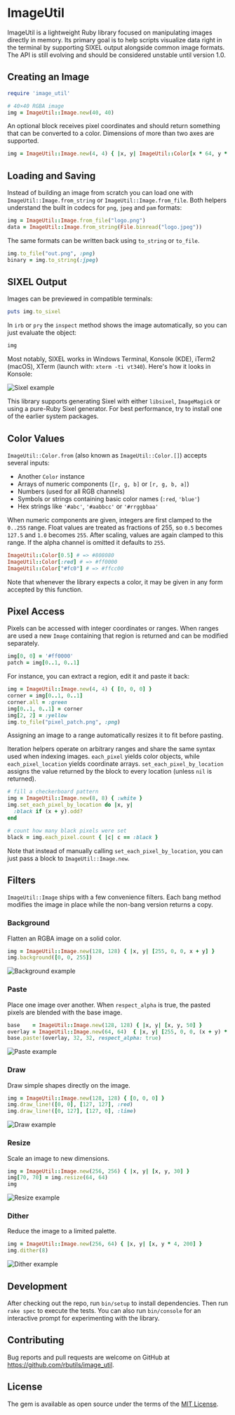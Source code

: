 # ImageUtil

ImageUtil is a lightweight Ruby library focused on manipulating images directly in memory. Its primary goal is to help scripts visualize data right in the terminal by supporting SIXEL output alongside common image formats. The API is still evolving and should be considered unstable until version 1.0.

## Creating an Image

```ruby
require 'image_util'

# 40×40 RGBA image
img = ImageUtil::Image.new(40, 40)
```

An optional block receives pixel coordinates and should return something that can be converted to a color. Dimensions of more than two axes are supported.

```ruby
img = ImageUtil::Image.new(4, 4) { |x, y| ImageUtil::Color[x * 64, y * 64, 0] }
```

## Loading and Saving

Instead of building an image from scratch you can load one with
`ImageUtil::Image.from_string` or `ImageUtil::Image.from_file`.
Both helpers understand the built in codecs for `png`, `jpeg` and `pam`
formats:

```ruby
img = ImageUtil::Image.from_file("logo.png")
data = ImageUtil::Image.from_string(File.binread("logo.jpeg"))
```

The same formats can be written back using `to_string` or `to_file`.

```ruby
img.to_file("out.png", :png)
binary = img.to_string(:jpeg)
```

## SIXEL Output

Images can be previewed in compatible terminals:

```ruby
puts img.to_sixel
```

In `irb` or `pry` the `inspect` method shows the image automatically, so you can
just evaluate the object:

```ruby
img
```

Most notably, SIXEL works in Windows Terminal, Konsole (KDE), iTerm2 (macOS), XTerm (launch with: `xterm -ti vt340`). Here's how it looks in Konsole:

![Sixel example](docs/samples/sixel.png)

This library supports generating Sixel with either `libsixel`, `ImageMagick` or using a pure-Ruby Sixel generator. For best performance, try to install one of the earlier system packages.

## Color Values

`ImageUtil::Color.from` (also known as `ImageUtil::Color.[]`) accepts several inputs:

- Another `Color` instance
- Arrays of numeric components (`[r, g, b]` or `[r, g, b, a]`)
- Numbers (used for all RGB channels)
- Symbols or strings containing basic color names (`:red`, `'blue'`)
- Hex strings like `'#abc'`, `'#aabbcc'` or `'#rrggbbaa'`

When numeric components are given, integers are first clamped to the `0..255`
range. Float values are treated as fractions of 255, so `0.5` becomes `127.5`
and `1.0` becomes `255`. After scaling, values are again clamped to this range.
If the alpha channel is omitted it defaults to `255`.

```ruby
ImageUtil::Color[0.5] # => #808080
ImageUtil::Color[:red] # => #ff0000
ImageUtil::Color["#fc0"] # => #ffcc00
```

Note that whenever the library expects a color, it may be given in any form accepted by this function.

## Pixel Access

Pixels can be accessed with integer coordinates or ranges. When ranges are used
a new `Image` containing that region is returned and can be modified separately.

```ruby
img[0, 0] = '#ff0000'
patch = img[0..1, 0..1]
```

For instance, you can extract a region, edit it and paste it back:

```ruby
img = ImageUtil::Image.new(4, 4) { [0, 0, 0] }
corner = img[0..1, 0..1]
corner.all = :green
img[0..1, 0..1] = corner
img[2, 2] = :yellow
img.to_file("pixel_patch.png", :png)
```

Assigning an image to a range automatically resizes it to fit before pasting.

Iteration helpers operate on arbitrary ranges and share the same syntax used
when indexing images.  `each_pixel` yields color objects, while
`each_pixel_location` yields coordinate arrays.  `set_each_pixel_by_location`
assigns the value returned by the block to every location (unless `nil` is returned).

```ruby
# fill a checkerboard pattern
img = ImageUtil::Image.new(8, 8) { :white }
img.set_each_pixel_by_location do |x, y|
  :black if (x + y).odd?
end

# count how many black pixels were set
black = img.each_pixel.count { |c| c == :black }
```

Note that instead of manually calling `set_each_pixel_by_location`, you can just pass a block to `ImageUtil::Image.new`.

## Filters

`ImageUtil::Image` ships with a few convenience filters. Each bang method
modifies the image in place while the non-bang version returns a copy.

### Background

Flatten an RGBA image on a solid color.

```ruby
img = ImageUtil::Image.new(128, 128) { |x, y| [255, 0, 0, x + y] }
img.background([0, 0, 255])
```

![Background example](docs/samples/background.png)

### Paste

Place one image over another. When `respect_alpha` is true, the pasted pixels are
blended with the base image.

```ruby
base    = ImageUtil::Image.new(128, 128) { |x, y| [x, y, 50] }
overlay = ImageUtil::Image.new(64, 64)  { |x, y| [255, 0, 0, (x + y) * 2] }
base.paste!(overlay, 32, 32, respect_alpha: true)
```

![Paste example](docs/samples/paste.png)

### Draw

Draw simple shapes directly on the image.

```ruby
img = ImageUtil::Image.new(128, 128) { [0, 0, 0] }
img.draw_line!([0, 0], [127, 127], :red)
img.draw_line!([0, 127], [127, 0], :lime)
```

![Draw example](docs/samples/draw.png)

### Resize

Scale an image to new dimensions.

```ruby
img = ImageUtil::Image.new(256, 256) { |x, y| [x, y, 30] }
img[70, 70] = img.resize(64, 64)
img
```

![Resize example](docs/samples/resize.png)

### Dither

Reduce the image to a limited palette.

```ruby
img = ImageUtil::Image.new(256, 64) { |x, y| [x, y * 4, 200] }
img.dither(8)
```

![Dither example](docs/samples/dither.png)

## Development

After checking out the repo, run `bin/setup` to install dependencies. Then run
`rake spec` to execute the tests. You can also run `bin/console` for an
interactive prompt for experimenting with the library.

## Contributing

Bug reports and pull requests are welcome on GitHub at
<https://github.com/rbutils/image_util>.

## License

The gem is available as open source under the terms of the
[MIT License](https://opensource.org/licenses/MIT).
